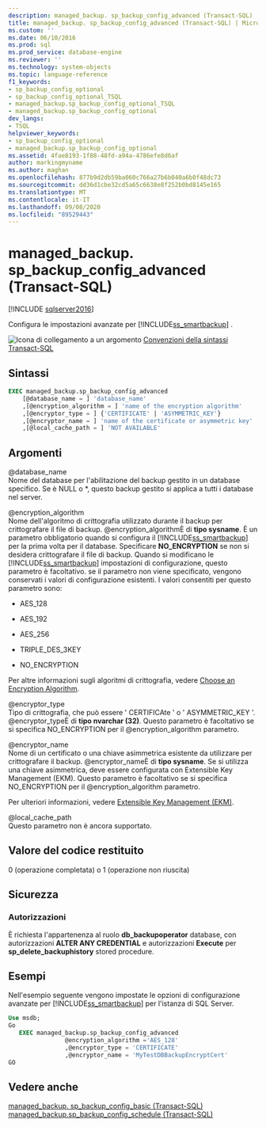 ```yaml
---
description: managed_backup. sp_backup_config_advanced (Transact-SQL)
title: managed_backup. sp_backup_config_advanced (Transact-SQL) | Microsoft Docs
ms.custom: ''
ms.date: 06/10/2016
ms.prod: sql
ms.prod_service: database-engine
ms.reviewer: ''
ms.technology: system-objects
ms.topic: language-reference
f1_keywords:
- sp_backup_config_optional
- sp_backup_config_optional_TSQL
- managed_backup.sp_backup_config_optional_TSQL
- managed_backup.sp_backup_config_optional
dev_langs:
- TSQL
helpviewer_keywords:
- sp_backup_config_optional
- managed_backup.sp_backup_config_optional
ms.assetid: 4fae8193-1f88-48fd-a94a-4786efe8d6af
author: markingmyname
ms.author: maghan
ms.openlocfilehash: 877b9d2db59ba060c766a27b6b040a6b0f48dc73
ms.sourcegitcommit: dd36d1cbe32cd5a65c6638e8f252b0bd8145e165
ms.translationtype: MT
ms.contentlocale: it-IT
ms.lasthandoff: 09/08/2020
ms.locfileid: "89529443"
---
```

# <a name="managed_backupsp_backup_config_advanced-transact-sql"></a>managed_backup. sp_backup_config_advanced (Transact-SQL)
[!INCLUDE [sqlserver2016](../../includes/applies-to-version/sqlserver2016.md)]

  Configura le impostazioni avanzate per [!INCLUDE[ss_smartbackup](../../includes/ss-smartbackup-md.md)] .  
  
 ![Icona di collegamento a un argomento](../../database-engine/configure-windows/media/topic-link.gif "Icona di collegamento a un argomento") [Convenzioni della sintassi Transact-SQL](../../t-sql/language-elements/transact-sql-syntax-conventions-transact-sql.md)  
  
## <a name="syntax"></a>Sintassi  
  
```sql  
EXEC managed_backup.sp_backup_config_advanced   
    [@database_name = ] 'database_name'  
    ,[@encryption_algorithm = ] 'name of the encryption algorithm'  
    ,[@encryptor_type = ] {'CERTIFICATE' | 'ASYMMETRIC_KEY'}  
    ,[@encryptor_name = ] 'name of the certificate or asymmetric key'  
    ,[@local_cache_path = ] 'NOT AVAILABLE'  
```  
  
##  <a name="arguments"></a><a name="Arguments"></a> Argomenti  
 @database_name  
 Nome del database per l'abilitazione del backup gestito in un database specifico. Se è NULL o *, questo backup gestito si applica a tutti i database nel server.  
  
 @encryption_algorithm  
 Nome dell'algoritmo di crittografia utilizzato durante il backup per crittografare il file di backup. @encryption_algorithmÈ di **tipo sysname**. È un parametro obbligatorio quando si configura il [!INCLUDE[ss_smartbackup](../../includes/ss-smartbackup-md.md)] per la prima volta per il database. Specificare **NO_ENCRYPTION** se non si desidera crittografare il file di backup. Quando si modificano le [!INCLUDE[ss_smartbackup](../../includes/ss-smartbackup-md.md)] impostazioni di configurazione, questo parametro è facoltativo. se il parametro non viene specificato, vengono conservati i valori di configurazione esistenti. I valori consentiti per questo parametro sono:  
  
-   AES_128  
  
-   AES_192  
  
-   AES_256  
  
-   TRIPLE_DES_3KEY  
  
-   NO_ENCRYPTION  
  
 Per altre informazioni sugli algoritmi di crittografia, vedere [Choose an Encryption Algorithm](../../relational-databases/security/encryption/choose-an-encryption-algorithm.md).  
  
 @encryptor_type  
 Tipo di crittografia, che può essere ' CERTIFICAte ' o ' ASYMMETRIC_KEY '. @encryptor_typeÈ di **tipo nvarchar (32)**. Questo parametro è facoltativo se si specifica NO_ENCRYPTION per il @encryption_algorithm parametro.  
  
 @encryptor_name  
 Nome di un certificato o una chiave asimmetrica esistente da utilizzare per crittografare il backup. @encryptor_nameÈ di **tipo sysname**. Se si utilizza una chiave asimmetrica, deve essere configurata con Extensible Key Management (EKM). Questo parametro è facoltativo se si specifica NO_ENCRYPTION per il @encryption_algorithm parametro.  
  
 Per ulteriori informazioni, vedere [Extensible Key Management &#40;EKM&#41;](../../relational-databases/security/encryption/extensible-key-management-ekm.md).  
  
 @local_cache_path  
 Questo parametro non è ancora supportato.  
  
## <a name="return-code-value"></a>Valore del codice restituito  
 0 (operazione completata) o 1 (operazione non riuscita)  
  
## <a name="security"></a>Sicurezza  
  
### <a name="permissions"></a>Autorizzazioni  
 È richiesta l'appartenenza al ruolo **db_backupoperator** database, con autorizzazioni **ALTER ANY CREDENTIAL** e autorizzazioni **Execute** per **sp_delete_backuphistory** stored procedure.  
  
## <a name="examples"></a>Esempi  
 Nell'esempio seguente vengono impostate le opzioni di configurazione avanzate per [!INCLUDE[ss_smartbackup](../../includes/ss-smartbackup-md.md)] per l'istanza di SQL Server.  
  
```sql
Use msdb;  
Go  
   EXEC managed_backup.sp_backup_config_advanced  
                @encryption_algorithm ='AES_128'  
                ,@encryptor_type = 'CERTIFICATE'  
                ,@encryptor_name = 'MyTestDBBackupEncryptCert'  
GO  
```  
  
## <a name="see-also"></a>Vedere anche  
 [managed_backup. sp_backup_config_basic (Transact-SQL)](../../relational-databases/system-stored-procedures/managed-backup-sp-backup-config-basic-transact-sql.md)   
 [managed_backup.sp_backup_config_schedule &#40;Transact-SQL&#41;](../../relational-databases/system-stored-procedures/managed-backup-sp-backup-config-schedule-transact-sql.md)  
  
  
